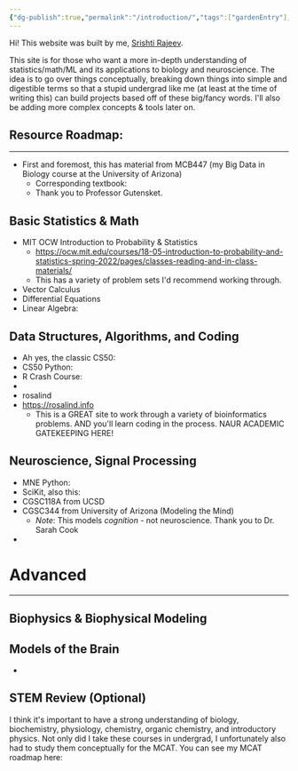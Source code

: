 ```yaml
---
{"dg-publish":true,"permalink":"/introduction/","tags":["gardenEntry"],"created":"2025-10-08T11:46:12.993-07:00","updated":"2025-10-08T13:23:51.006-07:00"}
---
```


Hi! This website was built by me, [Srishti Rajeev](). 

This site is for those who want a more in-depth understanding of statistics/math/ML and its applications to biology and neuroscience. The idea is to go over things conceptually, breaking down things into simple and digestible terms so that a stupid undergrad like me (at least at the time of writing this) can build projects based off of these big/fancy words. I'll also be adding more complex concepts & tools later on. 

## Resource Roadmap: 
---
- First and foremost, this has material from MCB447 (my Big Data in Biology course at the University of Arizona)
	- Corresponding textbook: 
	- Thank you to Professor Gutensket. 

## Basic Statistics & Math
- MIT OCW Introduction to Probability & Statistics
	- https://ocw.mit.edu/courses/18-05-introduction-to-probability-and-statistics-spring-2022/pages/classes-reading-and-in-class-materials/
	- This has a variety of problem sets I'd recommend working through.
- Vector Calculus
- Differential Equations
- Linear Algebra: 

## Data Structures, Algorithms, and Coding
- Ah yes, the classic CS50: 
- CS50 Python: 
- R Crash Course: 
- 
- rosalind
- https://rosalind.info
	- This is a GREAT site to work through a variety of bioinformatics problems. AND you'll learn coding in the process. 
NAUR ACADEMIC GATEKEEPING HERE! 

## Neuroscience, Signal Processing
- MNE Python: 
- SciKit, also this: 
- CGSC118A from UCSD
- CGSC344 from University of Arizona (Modeling the Mind)
	- *Note*: This models *cognition* - not neuroscience. Thank you to Dr. Sarah Cook
- 



# Advanced
---

## Biophysics & Biophysical Modeling 

## Models of the Brain
- 

## STEM Review (Optional)
I think it's important to have a strong understanding of biology, biochemistry, physiology, chemistry, organic chemistry, and introductory physics. Not only did I take these courses in undergrad, I unfortunately also had to study them conceptually for the MCAT. You can see my MCAT roadmap here: 